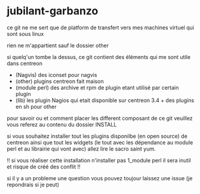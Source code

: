 # jubilant-garbanzo

ce git ne me sert que de platform de transfert vers mes machines virtuel qui sont sous linux

rien ne m'appartient sauf le dossier other 

si quelq'un tombe la dessus, ce git contient des éléments qui me sont utile dans centreon 

- (Nagvis) des iconset pour nagvis
- (other) plugins centreon fait maison
- (module perl) des archive et rpm de plugin etant utilisé par certain plugin
- (lib) les plugin Nagios qui etait disponible sur centreon 3.4 + des plugins en sh pour other

pour savoir ou et comment placer les different composant de ce git veuillez vous referez au contenu du dossier INSTALL

si vous souhaitez installer tout les plugins disponilbe (en open source) de centreon ainsi que tout les widgets 
  (le tout avec les dépendance au module perl et au librairie qui vont avec)
allez lire le sacro saint yum.

!! si vous réaliser cette installation n'installer pas 1_module perl il sera inutil et risque de créé des conflit !!

si il y a un probleme une question vous pouvez toujour laissez une issue (je repondrais si je peut)
  
